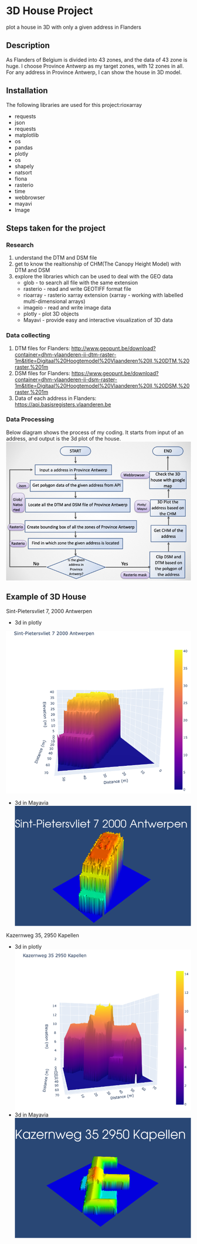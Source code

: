 # 3D House Project


plot a house in 3D with only a given address in Flanders

## Description

As Flanders of Belgium is divided into 43 zones, and the data of 43 zone is huge. I choose Province Antwerp as my target zones, with 12 zones in all. For any address in Province Antwerp, I can show the house in 3D model.

## Installation

The following libraries are used for this project:rioxarray
* requests
* json
* requests
* matplotlib
* os
*  pandas
*  plotly
*  os
* shapely
*  natsort
* fiona
* rasterio
*  time
* webbrowser
* mayavi
* Image

## Steps taken for the project


### Research

1. understand the DTM and DSM file
2. get to know the realtionship of CHM(The Canopy Height Model) with DTM and DSM
3. explore the libraries which can be used to deal with the GEO data
    *  glob - to search all file with the same extension
    * rasterio - read and write GEOTIFF format file
    * rioarray - rasterio xarray extension (xarray - working with labelled multi-dimensional arrays)
    * imageio - read and write image data
    * plotly - plot 3D objects
    * Mayavi - provide easy and interactive visualization of 3D data


### Data collecting
1.  DTM files for Flanders: http://www.geopunt.be/download?container=dhm-vlaanderen-ii-dtm-raster-1m&title=Digitaal%20Hoogtemodel%20Vlaanderen%20II,%20DTM,%20raster,%201m
2.  DSM files for Flanders: https://www.geopunt.be/download?container=dhm-vlaanderen-ii-dsm-raster-1m&title=Digitaal%20Hoogtemodel%20Vlaanderen%20II,%20DSM,%20raster,%201m
3.  Data of each address in Flanders: https://api.basisregisters.vlaanderen.be


### Data Processing
Below diagram shows the process of my coding. It starts from input of an address, and output is the 3d plot of the house.
![alt text](https://github.com/yhwang0123/3D_House_Project/blob/main/asset/workflow%20of%20coding.002.jpeg?raw=true)

## Example of 3D House

Sint-Pietersvliet 7, 2000 Antwerpen
* 3d in plotly  

![alt text](https://github.com/yhwang0123/3D_House_Project/blob/main/asset/3d%20images/Sint-Pietersvliet%207.png?raw=true)

* 3d in Mayavia  
![alt text](https://github.com/yhwang0123/3D_House_Project/blob/main/asset/3d%20images/Sint-Pietersvliet%207%202000%20Antwerpen.png?raw=true)


Kazernweg 35, 2950 Kapellen  

* 3d in plotly  
![alt text](https://github.com/yhwang0123/3D_House_Project/blob/main/asset/3d%20images/Kazernweg%2035.png?raw=true)
* 3d in Mayavia  
![alt text](https://github.com/yhwang0123/3D_House_Project/blob/main/asset/3d%20images/Kazernweg%2035%202950%20Kapellen.png?raw=true)

